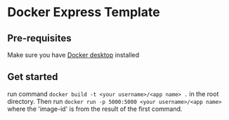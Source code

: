 # Docker Express Template

## Pre-requisites
Make sure you have [Docker desktop](https://www.docker.com/products/docker-desktop) installed

## Get started
run command `docker build -t <your username>/<app name> .` in the root directory. Then run `docker run -p 5000:5000 <your username>/<app name>` where the 'image-id' is from the result of the first command.